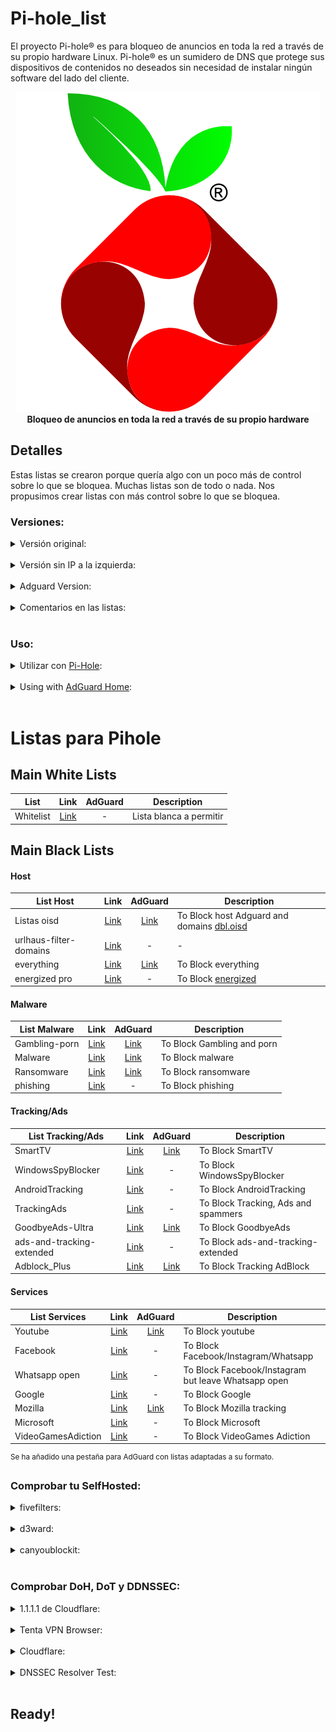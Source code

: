 # Pi-hole_list
El proyecto Pi-hole® es para bloqueo de anuncios en toda la red a través de su propio hardware Linux. Pi-hole® es un sumidero de DNS que protege sus dispositivos de contenidos no deseados sin necesidad de instalar ningún software del lado del cliente.


<p align="center">
    <a href="https://pi-hole.net/">
        <img src="https://github.com/JuanRodenas/Pi-hole_list/blob/main/pihole.png" alt="Pi-hole">
    </a>
    <br>
    <strong>Bloqueo de anuncios en toda la red a través de su propio hardware</strong>
</p>
<!-- markdownlint-enable MD033 -->


## Detalles
Estas listas se crearon porque quería algo con un poco más de control sobre lo que se bloquea. Muchas listas son de todo o nada. Nos propusimos crear listas con más control sobre lo que se bloquea.

### Versiones:

<details>
<summary>Versión original:</summary>

<Original>&nbsp;Todas las urls de esta versión **van** precedidas de una dirección IP en el archivo txt o host:</Original>

<p>  &nbsp;&nbsp;<code>0.0.0.0 example.com</code> – Enviará el dominio example.com a la dirección 0.0.0.0 (pero no para sus subdominios)</p>
<p>  &nbsp;&nbsp;<code>127.0.0.1 example.com</code> – devolverá la dirección 127.0.0.1 para el dominio example.com (pero no para sus subdominios).</p>

</details>
&nbsp;
<details>
<summary>Versión sin IP a la izquierda:</summary>

<Original>&nbsp;Todas las urls de esta versión **no** van precedidas de una dirección IP en el archivo txt o host:</Original>

<p>  &nbsp;&nbsp;<code>example.com</code></p>

<sup>Nuestros usuarios nos han comunicado que algunos dispositivos dan error si la url va precedida de una dirección IP.</sup>
</details>
&nbsp;
<details>
<summary>Adguard Version:</summary>

<p>&nbsp;Todas las urls de esta versión de la lista **AdGuard** aparecen en el archivo de hosts de la siguiente manera:</p>

<p>  &nbsp;&nbsp;<code>||example.org^</code> – bloquea el acceso al dominio <code>example.org</code> y a todos sus subdominios</p>
<p>  &nbsp;&nbsp;<code>@@||example.org^</code> – desbloquea el acceso al dominio <code>example.org</code> y a todos sus subdominios</p>
<p>  &nbsp;&nbsp;<code>/REGEX/</code> – bloquea el acceso a los dominios que coincidan con la expresión regular especificada. Por ejemplo, la regla <code>/example.*/</code> bloqueará los hosts que coincidan con el <code>example.*</code></p>
<p>  &nbsp;&nbsp;<code>$</code> – Es el delimitador, que indica que el resto de la regla son modificadores. Los modificadores deben ubicarse al final de la regla después del carácter y estar separados por comas. Por ejemplo <code>||example.org^$important</code>.</p>
<p>  &nbsp;&nbsp;<code>$important</code> – El modificador aplicado a una regla aumenta su prioridad sobre cualquier otra regla sin el modificador. Incluso por encima de las reglas básicas de excepción.</p>
<p>  &nbsp;&nbsp;<code>*</code> – el carácter comodín. Se utiliza para representar cualquier conjunto de caracteres. También puede ser una cadena vacía o una cadena de cualquier longitud.</p>
<p>  &nbsp;&nbsp;<code>^</code> – el carácter separador. A diferencia del bloqueo de anuncios del navegador, no hay nada que separar en un nombre de host, por lo que el único propósito de este carácter es marcar el final del nombre de host.</p>
<p>  &nbsp;&nbsp;<code>|</code> – un puntero al principio o al final del nombre de host. El valor depende de la ubicación del carácter en la máscara. Por ejemplo, la regla <code>ample.org|</code> corresponde a <code>example.org</code>, pero no a <code>example.org.com</code>. <code>|example</code> corresponde a <code>example.org</code> pero no a <code>test.example.org</code></p>
    
<sup>Las instrucciones son actuales a partir de [AdGuard Home](https://github.com/AdguardTeam/AdGuardHome/wiki/Hosts-Blocklists#special-characters) v0.107.2. AdGuard admite las versiones anteriores.</sup>
</details>
&nbsp;
<details>
<summary>Comentarios en las listas:</summary>

<p>&nbsp;Todas las urls de esta versión de la lista aparecen en el archivo de hosts de la siguiente manera</p>

<p>  &nbsp;&nbsp;<code># comentario</code> – solo un comentario</p>
<p>  &nbsp;&nbsp;<code>! comentario</code> – solo un comentario</p>

</details>
&nbsp;

### Uso:
<details>
    <summary>Utilizar con <a href="https://pi-hole.net" target="_blank">Pi-Hole</a>:</summary>

## Instrucciones de uso con Pi-Hole:

1. Copie el enlace al formato Pi-hole de la lista deseada (de la tabla correspondiente que aparece a continuación).
2. Añade la URL a las listas de bloqueo de tu Pi-hole (**Inicio de sesión** > **Gestión de grupos** > **Listas** > **Pega la URL de la lista en el campo "Dirección", añade un comentario** > **Haz clic en "Añadir "**)
3. Actualizar Gravity (**Herramientas** > **Actualizar Gravity** > **Hacer clic en "Actualizar "** )

&nbsp;
<sup>Instrucciones actuales a partir de Pi-hole 5.2.4. Las instrucciones pueden ser ligeramente diferentes en la actualidad. Las instrucciones se actualizarán cuando se publique la versión 6.</sup>
</details>
&nbsp;

<details>
    <summary>Using with <a href="https://adguard.com/en/adguard-home/overview.html">AdGuard Home</a>:</summary>

## Instrucciones de uso con AdGuard Home:

1. Copie el enlace al formato de AdGuard correspondiente a la lista deseada (de la tabla correspondiente a continuación).
2. Añada la URL a su lista de bloqueo de AdGuard (**Inicio de sesión** > **Filtros** > **Listas de bloqueo DNS** > **Añadir lista de bloqueo** > **Añadir una lista personalizada** > **Introducir nombre** > **Pegar la URL del enlace copiado**)
3. La lista se activa automáticamente y está lista para empezar a bloquear.

&nbsp;
<sup>Las instrucciones son actuales a partir de AdGuard Home v0.107.2</sup>
</details>
&nbsp;

# Listas para Pihole

## Main White Lists

| List | Link | AdGuard | Description |
| -- | :--: | :--: | -- |
| Whitelist | [Link](https://raw.githubusercontent.com/anudeepND/whitelist/master/domains/whitelist.txt) | - | Lista blanca a permitir |


## Main Black Lists

#### Host
| List Host | Link | AdGuard | Description |
| -- | :--: | :--: | -- |
| Listas oisd | [Link](https://dbl.oisd.nl) | [Link](https://abp.oisd.nl) | To Block host Adguard and domains [dbl.oisd](https://oisd.nl/) |
| urlhaus-filter-domains | [Link](https://raw.githubusercontent.com/AzagraMac/PiHoleDocker/master/list/urlhaus-filter-domains.txt) | - | - |
| everything | [Link](https://blocklistproject.github.io/Lists/everything.txt) | [Link](https://raw.githubusercontent.com/blocklistproject/Lists/master/adguard/everything-ags.txt) | To Block everything |
| energized pro | [Link](https://energized.pro/unified/formats/hosts.txt) | - | To Block [energized](https://energized.pro/) |



#### Malware
| List Malware | Link | AdGuard | Description |
| -- | :--: | :--: | -- |
| Gambling-porn | [Link](https://raw.githubusercontent.com/JuanRodenas/Pi-hole_list/main/List/Gambling.txt) | [Link](https://github.com/blocklistproject/Lists/blob/master/adguard/gambling-ags.txt) | To Block Gambling and porn |
| Malware | [Link](https://blocklistproject.github.io/Lists/malware.txt) | [Link](https://raw.githubusercontent.com/blocklistproject/Lists/master/adguard/malware-ags.txt) | To Block malware |
| Ransomware | [Link](https://raw.githubusercontent.com/blocklistproject/Lists/master/ransomware.txt) | [Link](https://raw.githubusercontent.com/blocklistproject/Lists/master/adguard/ransomware-ags.txt) | To Block ransomware |
| phishing | [Link](https://phishing.army/download/phishing_army_blocklist_extended.txt) | - | To Block phishing |



#### Tracking/Ads
| List Tracking/Ads | Link | AdGuard | Description |
| -- | :--: | :--: | -- |
| SmartTV | [Link](https://raw.githubusercontent.com/Perflyst/PiHoleBlocklist/master/SmartTV.txt) | [Link](https://raw.githubusercontent.com/blocklistproject/Lists/master/adguard/smart-tv-ags.txt) | To Block SmartTV |
| WindowsSpyBlocker | [Link](https://raw.githubusercontent.com/crazy-max/WindowsSpyBlocker/master/data/hosts/spy.txt) | - | To Block WindowsSpyBlocker |
| AndroidTracking | [Link](https://raw.githubusercontent.com/AzagraMac/PiHoleDocker/master/list/AndroidTracking.txt) | - | To Block AndroidTracking |
| TrackingAds | [Link](https://raw.githubusercontent.com/JuanRodenas/Pi-hole_list/main/List/TrackingAds.txt) | - | To Block Tracking, Ads and spammers |
| GoodbyeAds-Ultra | [Link](https://raw.githubusercontent.com/jerryn70/GoodbyeAds/master/Hosts/GoodbyeAds-Ultra.txt) | [Link](https://raw.githubusercontent.com/Zelo72/adguard/main/d3host.adblock) | To Block GoodbyeAds |
| ads-and-tracking-extended | [Link](https://www.github.developerdan.com/hosts/lists/ads-and-tracking-extended.txt) | - | To Block ads-and-tracking-extended |
| Adblock_Plus | [Link](https://raw.githubusercontent.com/notracking/hosts-blocklists/master/adblock/adblock.txt) | [Link](https://raw.githubusercontent.com/JuanRodenas/Pi-hole_list/main/List/Adblock_Plus_Ads.txt) | To Block Tracking AdBlock |


#### Services
| List Services | Link | AdGuard | Description |
| -- | :--: | :--: | -- |
| Youtube | [Link](https://raw.githubusercontent.com/blocklistproject/Lists/master/youtube.txt) | [Link](https://raw.githubusercontent.com/blocklistproject/Lists/master/adguard/youtube-ags.txt) | To Block youtube |
| Facebook | [Link](https://github.com/jmdugan/blocklists/blob/master/corporations/facebook/all) | - | To Block Facebook/Instagram/Whatsapp |
| Whatsapp open | [Link](https://raw.githubusercontent.com/jmdugan/blocklists/master/corporations/facebook/all-but-whatsapp) | - | To Block Facebook/Instagram but leave Whatsapp open |
| Google | [Link](https://raw.githubusercontent.com/jmdugan/blocklists/master/corporations/google/all) | - | To Block Google |
| Mozilla | [Link](https://raw.githubusercontent.com/JuanRodenas/Pi-hole_list/main/List/mozilla.txt) | [Link](https://raw.githubusercontent.com/JuanRodenas/Pi-hole_list/main/List/mozilla_adguard.txt) | To Block Mozilla tracking |
| Microsoft | [Link](https://raw.githubusercontent.com/jmdugan/blocklists/master/corporations/microsoft/all) | - | To Block Microsoft |
| VideoGamesAdiction | [Link](https://raw.githubusercontent.com/JuanRodenas/Pi-hole_list/main/List/VideoGamesAdiction.txt) | - | To Block VideoGames Adiction |

<sup>Se ha añadido una pestaña para AdGuard con listas adaptadas a su formato.</sup>

### Comprobar tu SelfHosted:

<details>
<summary>fivefilters:</summary>

<Original>&nbsp;Pagina para comprobar tu selfhosted de fivefilters</Original>

<p>  &nbsp;&nbsp;https://blockads.fivefilters.org/</p>
</details>
&nbsp;

<details>
<summary>d3ward:</summary>

<Original>&nbsp;Pagina para comprobar tu selfhosted de [d3ward](https://d3ward.github.io/toolz/)</Original>

<p>  &nbsp;&nbsp;https://d3ward.github.io/toolz/adblock.html</p>
</details>
&nbsp;

<details>
<summary>canyoublockit:</summary>

<Original>&nbsp;Pagina para comprobar tu selfhosted de canyoublockit</Original>

<p>  &nbsp;&nbsp;https://canyoublockit.com/</p>
</details>
&nbsp;

### Comprobar DoH, DoT y DDNSSEC:

<details>
<summary>1.1.1.1 de Cloudflare:</summary>

<Original>&nbsp;Pagina para comprobar cifrado de 1.1.1.1 de Cloudflare</Original>

<p>  &nbsp;&nbsp;https://1.1.1.1/help</p>
</details>
&nbsp;

<details>
<summary>Tenta VPN Browser:</summary>

<Original>&nbsp;Pagina para comprobar cifrado de Tenta VPN Browser</Original>

<p>  &nbsp;&nbsp;https://tenta.com/test/</p>
</details>
&nbsp;

<details>
<summary>Cloudflare:</summary>

<Original>&nbsp;Pagina para comprobar cifrado de Cloudflare</Original>

<p>  &nbsp;&nbsp;https://www.cloudflare.com/es-es/ssl/encrypted-sni/</p>
</details>
&nbsp;

<details>
<summary>DNSSEC Resolver Test:</summary>

<Original>&nbsp;Pagina para comprobar cifrado DNSSEC por Matthäus Wander</Original>

<p>  &nbsp;&nbsp;http://dnssec.vs.uni-due.de/</p>
<p>  &nbsp;&nbsp;http://www.dnssec-or-not.com/</p>
<p>  &nbsp;&nbsp;http://en.conn.internet.nl/connection/</p>
</details>
&nbsp;

## Ready!
